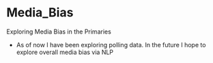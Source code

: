 # Media_Bias
Exploring Media Bias in the Primaries
+ As of now I have been exploring polling data.  In the future I hope to explore overall media bias via NLP
